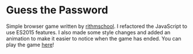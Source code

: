 # Guess the Password

Simple browser game written by [rithmschool](https://github.com/rithmschool/guess_the_password). I refactored the JavaScript to use ES2015 features. I also made some style changes and added an animation to make it easier to notice when the game has ended. You can play the game [here](https://jonkelley88.github.io/guess_the_password/)!
